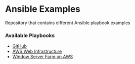 # Ansible Examples
Repository that contains different Ansible playbook examples

### Available Playbooks
* [GitHub](/github/README.md)
* [AWS Web Infrastructure](/aws_web_infra//README.md)
* [Window Server Farm on AWS](/windows_server_aws/docs/README.md)
